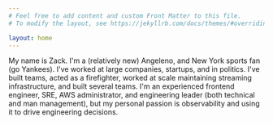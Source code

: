 ```yaml
---
# Feel free to add content and custom Front Matter to this file.
# To modify the layout, see https://jekyllrb.com/docs/themes/#overriding-theme-defaults

layout: home
---
```


My name is Zack. I'm a (relatively new) Angeleno, and New York sports fan (go Yankees). I've worked at large companies, startups, and in politics. I've built teams, acted as a firefighter, worked at scale maintaining streaming infrastructure, and built several teams. I'm an experienced frontend engineer, SRE, AWS administrator, and engineering leader (both technical and man management), but my personal passion is observability and using it to drive engineering decisions.
